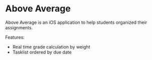 # Above Average

Above Average is an iOS application to help students organized their assignments. 

Features:
* Real time grade calculation by weight
* Tasklist ordered by due date
